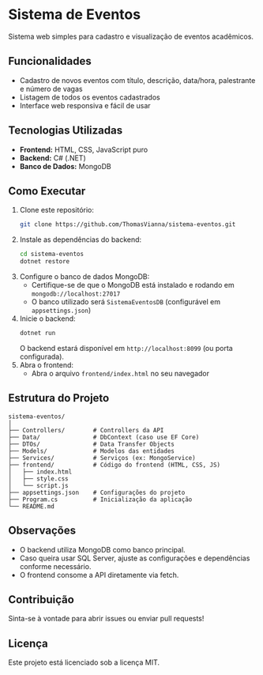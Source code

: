 # Sistema de Eventos

Sistema web simples para cadastro e visualização de eventos acadêmicos.

## Funcionalidades

- Cadastro de novos eventos com título, descrição, data/hora, palestrante e número de vagas
- Listagem de todos os eventos cadastrados
- Interface web responsiva e fácil de usar

## Tecnologias Utilizadas

- **Frontend:** HTML, CSS, JavaScript puro
- **Backend:** C# (.NET)
- **Banco de Dados:** MongoDB

## Como Executar

1. Clone este repositório:
   ```sh
   git clone https://github.com/ThomasVianna/sistema-eventos.git
   ```
2. Instale as dependências do backend:
   ```sh
   cd sistema-eventos
   dotnet restore
   ```
3. Configure o banco de dados MongoDB:
   - Certifique-se de que o MongoDB está instalado e rodando em `mongodb://localhost:27017`
   - O banco utilizado será `SistemaEventosDB` (configurável em `appsettings.json`)
4. Inicie o backend:
   ```sh
   dotnet run
   ```
   O backend estará disponível em `http://localhost:8099` (ou porta configurada).
5. Abra o frontend:
   - Abra o arquivo `frontend/index.html` no seu navegador

## Estrutura do Projeto

```
sistema-eventos/
│
├── Controllers/        # Controllers da API
├── Data/               # DbContext (caso use EF Core)
├── DTOs/               # Data Transfer Objects
├── Models/             # Modelos das entidades
├── Services/           # Serviços (ex: MongoService)
├── frontend/           # Código do frontend (HTML, CSS, JS)
│   ├── index.html
│   ├── style.css
│   └── script.js
├── appsettings.json    # Configurações do projeto
├── Program.cs          # Inicialização da aplicação
└── README.md
```

## Observações

- O backend utiliza MongoDB como banco principal.
- Caso queira usar SQL Server, ajuste as configurações e dependências conforme necessário.
- O frontend consome a API diretamente via fetch.

## Contribuição

Sinta-se à vontade para abrir issues ou enviar pull requests!

## Licença

Este projeto está licenciado sob a licença MIT.